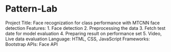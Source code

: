 # Pattern-Lab

Project Title: Face recognization for class performance with MTCNN face detection
Features: 
        1. Face detection 
        2. Preprocessing the data
        3. Fetch test date for model evaluation
        4. Preparing result on performance set
        5. Video, Live data evaluation
Language: HTML, CSS, JavaScript 
Frameworks: Bootstrap 
APIs: Face API 

